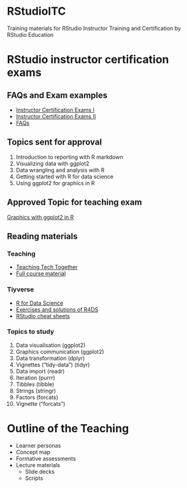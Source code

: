 # RStudioITC
Training materials for RStudio Instructor Training and Certification by RStudio Education

# RStudio instructor certification exams


## FAQs and Exam examples

* [Instructor Certification Exams I](https://education.rstudio.com/blog/2020/02/instructor-certification-exams/)
* [Instructor Certification Exams II](https://education.rstudio.com/blog/2020/08/more-example-exams/)
* [FAQs](https://education.rstudio.com/trainers/)

## Topics sent for approval 

1) Introduction to reporting with R markdown 
2) Visualizing data with ggplot2
3) Data wrangling and analysis with R
4) Getting started with R for data science 
5) Using ggplot2 for graphics in R


## Approved Topic for teaching exam

[Graphics with ggplot2 in R](https://github.com/babasaraki/rstudio-instructor-certification-)


## Reading materials 

### Teaching

* [Teaching Tech Together](https://teachtogether.tech/)
* [Full course material](https://drive.google.com/drive/folders/13ohFt3D0EJ5PDbMaWTxnHH-hwA7G0IvY)

### Tiyverse 

* [R for Data Science](https://r4ds.had.co.nz/) 
* [Exercises and solutions of R4DS](https://jrnold.github.io/r4ds-exercise-solutions/)    
* [RStudio cheat sheets](https://rstudio.com/resources/cheatsheets/)


### Topics to study 

1) Data visualisation (ggplot2)
2) Graphics communication (ggplot2)
3) Data transformation (dplyr)
4) Vignettes (“tidy-data”) (tidyr)
5) Data import (readr)
6) Iteration (purrr)
7) Tibbles (tibble)
8) Strings (stringr)
9) Factors (forcats)
10) Vignette (“forcats”)

# Outline of the Teaching  

- Learner personas 
- Concept map
- Formative assessments 
- Lecture materials 
  - Slide decks 
  - Scripts 
